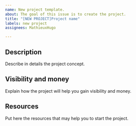 ```yaml
---
name: New project template.
about: The goal of this issue is to create the project.
title: "[NEW PROJECT]Project name"
labels: new project
assignees: MathieuxHugo

---
```


## Description
Describe in details the project concept.

## Visibility and money
Explain how the project will help you gain visibility and money.

## Resources
Put here the resources that may help you to start the project.
